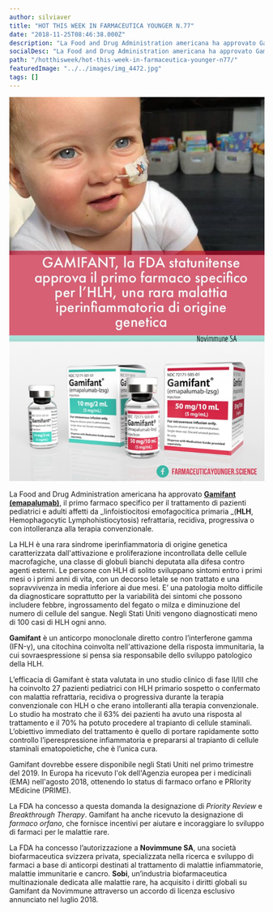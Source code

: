 ```yaml
---
author: silviaver
title: "HOT THIS WEEK IN FARMACEUTICA YOUNGER N.77"
date: "2018-11-25T08:46:38.000Z"
description: "La Food and Drug Administration americana ha approvato Gamifant (emapalumab), il primo farmaco specifico per il trattamento di pazienti pediatrici e adulti affetti da linfoistiocitosi emofagocitica primaria (HLH, Hemophagocytic Lymphohistiocytosis) refrattaria, recidiva, progressiva o con intolleranza alla terapia convenzionale."
socialDesc: "La Food and Drug Administration americana ha approvato Gamifant (emapalumab), il primo farmaco specifico per il trattamento di pazienti pediatrici e adulti affetti da linfoistiocitosi emofagocitica primaria (HLH, Hemophagocytic Lymphohistiocytosis) refrattaria, recidiva, progressiva o con intolleranza alla terapia convenzionale."
path: "/hotthisweek/hot-this-week-in-farmaceutica-younger-n77/"
featuredImage: "../../images/img_4472.jpg"
tags: []
---
```


![](../../images/img_4472.jpg)

La Food and Drug Administration americana ha approvato [**Gamifant (emapalumab)**](https://www.fda.gov/NewsEvents/Newsroom/PressAnnouncements/UCM626263.htm?utm_campaign=112018_PR_FDA%20approves%20treatment%20for%20patients%20with%20HLH%20l&utm_medium=email&utm_source=Eloqua), il primo farmaco specifico per il trattamento di pazienti pediatrici e adulti affetti da _linfoistiocitosi emofagocitica primaria _(**HLH**, Hemophagocytic Lymphohistiocytosis) refrattaria, recidiva, progressiva o con intolleranza alla terapia convenzionale.

La HLH è una rara sindrome iperinfiammatoria di origine genetica caratterizzata dall'attivazione e proliferazione incontrollata delle cellule macrofagiche, una classe di globuli bianchi deputata alla difesa contro agenti esterni. Le persone con HLH di solito sviluppano sintomi entro i primi mesi o i primi anni di vita, con un decorso letale se non trattato e una sopravvivenza in media inferiore ai due mesi. E’ una patologia molto difficile da diagnosticare soprattutto per la variabilità dei sintomi che possono includere febbre, ingrossamento del fegato o milza e diminuzione del numero di cellule del sangue. Negli Stati Uniti vengono diagnosticati meno di 100 casi di HLH ogni anno.

**Gamifant** è un anticorpo monoclonale diretto contro l’interferone gamma (IFN-γ), una citochina coinvolta nell'attivazione della risposta immunitaria, la cui sovraespressione si pensa sia responsabile dello sviluppo patologico della HLH.

L’efficacia di Gamifant è stata valutata in uno studio clinico di fase II/III che ha coinvolto 27 pazienti pediatrici con HLH primario sospetto o confermato con malattia refrattaria, recidiva o progressiva durante la terapia convenzionale con HLH o che erano intolleranti alla terapia convenzionale. Lo studio ha mostrato che il 63% dei pazienti ha avuto una risposta al trattamento e il 70% ha potuto procedere al trapianto di cellule staminali. L’obiettivo immediato del trattamento è quello di portare rapidamente sotto controllo l’iperespressione infiammatoria e prepararsi al trapianto di cellule staminali ematopoietiche, che è l’unica cura.

Gamifant dovrebbe essere disponibile negli Stati Uniti nel primo trimestre del 2019. In Europa ha ricevuto l'ok dell'Agenzia europea per i medicinali (EMA) nell'agosto 2018, ottenendo lo status di farmaco orfano e PRIority MEdicine (PRIME).

La FDA ha concesso a questa domanda la designazione di _Priority Review_ e _Breakthrough Therapy_. Gamifant ha anche ricevuto la designazione di _farmaco orfano_, che fornisce incentivi per aiutare e incoraggiare lo sviluppo di farmaci per le malattie rare.

La FDA ha concesso l’autorizzazione a **Novimmune SA**, una società biofarmaceutica svizzera privata, specializzata nella ricerca e sviluppo di farmaci a base di anticorpi destinati al trattamento di malattie infiammatorie, malattie immunitarie e cancro. **Sobi**, un’industria biofarmaceutica multinazionale dedicata alle malattie rare, ha acquisito i diritti globali su Gamifant da Novimmune attraverso un accordo di licenza esclusivo annunciato nel luglio 2018.

